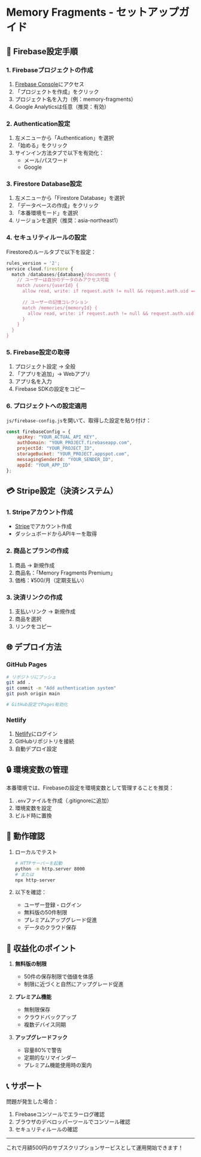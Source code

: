 # Memory Fragments - セットアップガイド

## 🚀 Firebase設定手順

### 1. Firebaseプロジェクトの作成

1. [Firebase Console](https://console.firebase.google.com/)にアクセス
2. 「プロジェクトを作成」をクリック
3. プロジェクト名を入力（例：memory-fragments）
4. Google Analyticsは任意（推奨：有効）

### 2. Authentication設定

1. 左メニューから「Authentication」を選択
2. 「始める」をクリック
3. サインイン方法タブで以下を有効化：
   - メール/パスワード
   - Google

### 3. Firestore Database設定

1. 左メニューから「Firestore Database」を選択
2. 「データベースの作成」をクリック
3. 「本番環境モード」を選択
4. リージョンを選択（推奨：asia-northeast1）

### 4. セキュリティルールの設定

Firestoreのルールタブで以下を設定：

```javascript
rules_version = '2';
service cloud.firestore {
  match /databases/{database}/documents {
    // ユーザーは自分のデータのみアクセス可能
    match /users/{userId} {
      allow read, write: if request.auth != null && request.auth.uid == userId;
      
      // ユーザーの記憶コレクション
      match /memories/{memoryId} {
        allow read, write: if request.auth != null && request.auth.uid == userId;
      }
    }
  }
}
```

### 5. Firebase設定の取得

1. プロジェクト設定 → 全般
2. 「アプリを追加」→ Webアプリ
3. アプリ名を入力
4. Firebase SDKの設定をコピー

### 6. プロジェクトへの設定適用

`js/firebase-config.js`を開いて、取得した設定を貼り付け：

```javascript
const firebaseConfig = {
    apiKey: "YOUR_ACTUAL_API_KEY",
    authDomain: "YOUR_PROJECT.firebaseapp.com",
    projectId: "YOUR_PROJECT_ID",
    storageBucket: "YOUR_PROJECT.appspot.com",
    messagingSenderId: "YOUR_SENDER_ID",
    appId: "YOUR_APP_ID"
};
```

## 💳 Stripe設定（決済システム）

### 1. Stripeアカウント作成
- [Stripe](https://stripe.com/jp)でアカウント作成
- ダッシュボードからAPIキーを取得

### 2. 商品とプランの作成
1. 商品 → 新規作成
2. 商品名：「Memory Fragments Premium」
3. 価格：¥500/月（定期支払い）

### 3. 決済リンクの作成
1. 支払いリンク → 新規作成
2. 商品を選択
3. リンクをコピー

## 🌐 デプロイ方法

### GitHub Pages
```bash
# リポジトリにプッシュ
git add .
git commit -m "Add authentication system"
git push origin main

# GitHub設定でPages有効化
```

### Netlify
1. [Netlify](https://www.netlify.com/)にログイン
2. GitHubリポジトリを接続
3. 自動デプロイ設定

## 🔒 環境変数の管理

本番環境では、Firebaseの設定を環境変数として管理することを推奨：

1. `.env`ファイルを作成（.gitignoreに追加）
2. 環境変数を設定
3. ビルド時に置換

## 📱 動作確認

1. ローカルでテスト
   ```bash
   # HTTPサーバーを起動
   python -m http.server 8000
   # または
   npx http-server
   ```

2. 以下を確認：
   - ユーザー登録・ログイン
   - 無料版の50件制限
   - プレミアムアップグレード促進
   - データのクラウド保存

## 🎯 収益化のポイント

1. **無料版の制限**
   - 50件の保存制限で価値を体感
   - 制限に近づくと自然にアップグレード促進

2. **プレミアム機能**
   - 無制限保存
   - クラウドバックアップ
   - 複数デバイス同期

3. **アップグレードフック**
   - 容量80%で警告
   - 定期的なリマインダー
   - プレミアム機能使用時の案内

## 📞 サポート

問題が発生した場合：
1. Firebaseコンソールでエラーログ確認
2. ブラウザのデベロッパーツールでコンソール確認
3. セキュリティルールの確認

---

これで月額500円のサブスクリプションサービスとして運用開始できます！